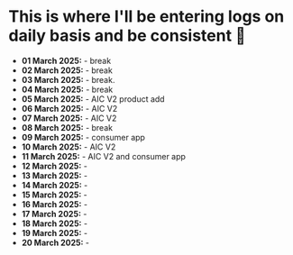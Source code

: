 # This is where I'll be entering logs on daily basis and be consistent 🤖
- **01 March 2025:** - break 
- **02 March 2025:** - break
- **03 March 2025:** - break. 
- **04 March 2025:** - break 
- **05 March 2025:** - AIC V2 product add
- **06 March 2025:** - AIC V2
- **07 March 2025:** - AIC V2
- **08 March 2025:** - break
- **09 March 2025:** - consumer app
- **10 March 2025:** - AIC V2
- **11 March 2025:** - AIC V2 and consumer app
- **12 March 2025:** - 
- **13 March 2025:** - 
- **14 March 2025:** - 
- **15 March 2025:** - 
- **16 March 2025:** - 
- **17 March 2025:** - 
- **18 March 2025:** - 
- **19 March 2025:** - 
- **20 March 2025:** - 
